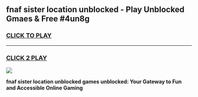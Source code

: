 
## fnaf sister location unblocked - Play Unblocked Gmaes & Free #4un8g
<h3>
<a href="https://news.freeplayer.one?title=fnaf_sister_location_unblocked&ref=24F">CLICK TO PLAY</a></h3>
<hr>

<h3>
<a href="https://news.freeplayer.one?title=fnaf_sister_location_unblocked&ref=24F">CLICK 2 PLAY</a>
  
</h3>

<a href="https://news.freeplayer.one?title=fnaf_sister_location_unblocked&ref=24F/"><img src="https://clearcache.store/games.png"></a>


**fnaf sister location unblocked games unblocked: Your Gateway to Fun and Accessible Online Gaming**
